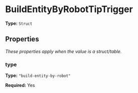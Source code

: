 # BuildEntityByRobotTipTrigger

**Type:** `Struct`

## Properties

*These properties apply when the value is a struct/table.*

### type

**Type:** `"build-entity-by-robot"`

**Required:** Yes

